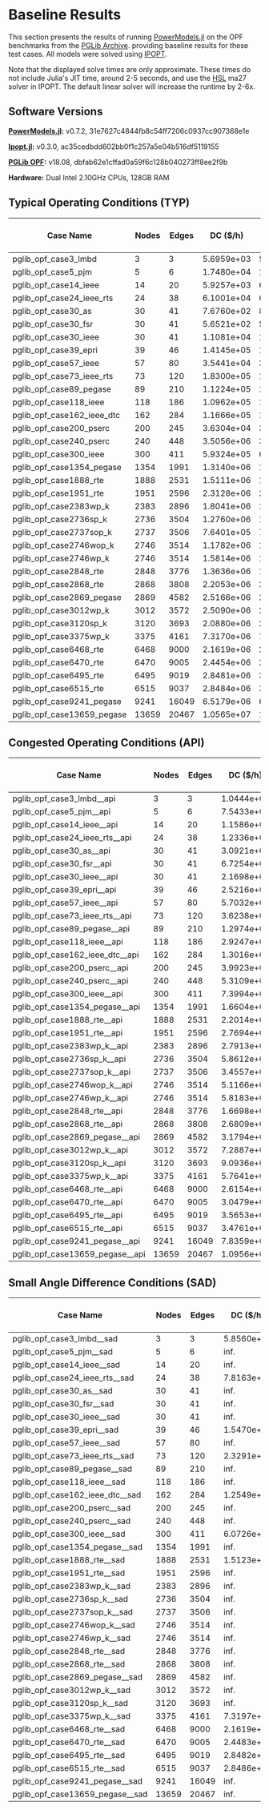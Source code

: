 # Baseline Results
This section presents the results of running 
[PowerModels.jl](https://github.com/lanl-ansi/PowerModels.jl) 
on the OPF benchmarks from the
[PGLib Archive](https://github.com/power-grid-lib/pglib-opf). 
providing baseline results for these test cases. All models were solved using 
[IPOPT](https://link.springer.com/article/10.1007/s10107-004-0559-y).

Note that the displayed solve times are only approximate.
These times do not include Julia's JIT time, around 2-5 seconds, and
use the [HSL](http://www.hsl.rl.ac.uk/ipopt/) ma27 solver in IPOPT.
The default linear solver will increase the runtime by 2-6x.

## Software Versions
**[PowerModels.jl](https://github.com/lanl-ansi/PowerModels.jl):** v0.7.2, 31e7627c4844fb8c54ff7206c0937cc907368e1e

**[Ipopt.jl](https://github.com/JuliaOpt/Ipopt.jl):** v0.3.0, ac35cedbdd602bb0f1c257a5e04b516df5119155

**[PGLib OPF](https://github.com/power-grid-lib/pglib-opf):** v18.08, dbfab62e1cffad0a59f6c128b040273ff8ee2f9b

**Hardware:** Dual Intel 2.10GHz CPUs, 128GB RAM


## Typical Operating Conditions (TYP)
| **Case Name** | **Nodes** | **Edges** | **DC (\$/h)** | **AC (\$/h)** | **QC Gap (%)** | **SOC Gap (%)** | **DC Time (sec.)** | **AC Time (sec.)** | **QC Time (sec.)** | **SOC Time (sec.)** |
| ------------- | --------- | --------- | ------------- | ------------- | -------------- | --------------- | ------------------ | ------------------ | ------------------ | ------------------- |
| pglib_opf_case3_lmbd | 3 | 3 | 5.6959e+03 | 5.8126e+03 | 1.22 | 1.32 | <1 | <1 | <1 | <1 |
| pglib_opf_case5_pjm | 5 | 6 | 1.7480e+04 | 1.7552e+04 | 14.55 | 14.55 | <1 | <1 | <1 | <1 |
| pglib_opf_case14_ieee | 14 | 20 | 5.9257e+03 | 6.2913e+03 | 0.11 | 0.11 | <1 | <1 | <1 | <1 |
| pglib_opf_case24_ieee_rts | 24 | 38 | 6.1001e+04 | 6.3352e+04 | 0.02 | 0.02 | <1 | <1 | <1 | <1 |
| pglib_opf_case30_as | 30 | 41 | 7.6760e+02 | 8.0313e+02 | 0.06 | 0.06 | <1 | <1 | <1 | <1 |
| pglib_opf_case30_fsr | 30 | 41 | 5.6521e+02 | 5.7577e+02 | 0.39 | 0.39 | <1 | <1 | <1 | <1 |
| pglib_opf_case30_ieee | 30 | 41 | 1.1081e+04 | 1.1974e+04 | 10.78 | 10.81 | <1 | <1 | <1 | <1 |
| pglib_opf_case39_epri | 39 | 46 | 1.4145e+05 | 1.4298e+05 | 0.49 | 0.49 | <1 | <1 | <1 | <1 |
| pglib_opf_case57_ieee | 57 | 80 | 3.5441e+04 | 3.9323e+04 | 0.46 | 0.46 | <1 | <1 | <1 | <1 |
| pglib_opf_case73_ieee_rts | 73 | 120 | 1.8300e+05 | 1.8976e+05 | 0.04 | 0.04 | <1 | <1 | <1 | <1 |
| pglib_opf_case89_pegase | 89 | 210 | 1.1224e+05 | 1.1633e+05 | 0.74 | 0.75 | <1 | <1 | <1 | <1 |
| pglib_opf_case118_ieee | 118 | 186 | 1.0962e+05 | 1.1580e+05 | 2.20 | 2.27 | <1 | <1 | <1 | <1 |
| pglib_opf_case162_ieee_dtc | 162 | 284 | 1.1666e+05 | 1.2615e+05 | 7.54 | 7.67 | <1 | <1 | <1 | <1 |
| pglib_opf_case200_pserc | 200 | 245 | 3.6304e+04 | 3.6748e+04 | 0.02 | 0.02 | <1 | <1 | <1 | <1 |
| pglib_opf_case240_pserc | 240 | 448 | 3.5056e+06 | 3.5700e+06 | 3.81 | 3.92 | <1 | 4 | 4 | 2 |
| pglib_opf_case300_ieee | 300 | 411 | 5.9324e+05 | 6.6422e+05 | 2.56 | 2.60 | <1 | <1 | <1 | <1 |
| pglib_opf_case1354_pegase | 1354 | 1991 | 1.3140e+06 | 1.3640e+06 | 2.40 | 2.41 | <1 | 6 | 6 | 3 |
| pglib_opf_case1888_rte | 1888 | 2531 | 1.5111e+06 | 1.5654e+06 | 1.82 | 1.82 | <1 | 15 | 9 | 5 |
| pglib_opf_case1951_rte | 1951 | 2596 | 2.3128e+06 | 2.3753e+06 | 0.12 | 0.13 | <1 | 18 | 10 | 6 |
| pglib_opf_case2383wp_k | 2383 | 2896 | 1.8041e+06 | 1.8685e+06 | 0.99 | 1.05 | <1 | 9 | 10 | 6 |
| pglib_opf_case2736sp_k | 2736 | 3504 | 1.2760e+06 | 1.3079e+06 | 0.29 | 0.30 | <1 | 8 | 10 | 4 |
| pglib_opf_case2737sop_k | 2737 | 3506 | 7.6401e+05 | 7.7763e+05 | 0.25 | 0.26 | <1 | 6 | 9 | 4 |
| pglib_opf_case2746wop_k | 2746 | 3514 | 1.1782e+06 | 1.2083e+06 | 0.36 | 0.37 | <1 | 7 | 10 | 4 |
| pglib_opf_case2746wp_k | 2746 | 3514 | 1.5814e+06 | 1.6318e+06 | 0.32 | 0.33 | <1 | 7 | 10 | 5 |
| pglib_opf_case2848_rte | 2848 | 3776 | 1.3636e+06 | 1.3847e+06 | 0.12 | 0.12 | <1 | 20 | 14 | 7 |
| pglib_opf_case2868_rte | 2868 | 3808 | 2.2053e+06 | 2.2599e+06 | 0.11 | 0.11 | <1 | 22 | 14 | 8 |
| pglib_opf_case2869_pegase | 2869 | 4582 | 2.5166e+06 | 2.6050e+06 | 1.07 | 1.08 | <1 | 14 | 20 | 7 |
| pglib_opf_case3012wp_k | 3012 | 3572 | 2.5090e+06 | 2.6008e+06 | 0.98 | 1.03 | <1 | 12 | 14 | 8 |
| pglib_opf_case3120sp_k | 3120 | 3693 | 2.0880e+06 | 2.1457e+06 | 0.54 | 0.55 | <1 | 11 | 15 | 6 |
| pglib_opf_case3375wp_k | 3375 | 4161 | 7.3170e+06 | 7.4357e+06 | 0.50 | 0.52 | <1 | 15 | 44 | 26 |
| pglib_opf_case6468_rte | 6468 | 9000 | 2.1619e+06 | 2.2623e+06 | 1.07 | 1.07 | <1 | 79 | 70 | 27 |
| pglib_opf_case6470_rte | 6470 | 9005 | 2.4454e+06 | 2.5558e+06 | 1.95 | 1.96 | 2 | 47 | 48 | 24 |
| pglib_opf_case6495_rte | 6495 | 9019 | 2.8481e+06 | 3.4777e+06 | 16.73 | 16.75 | 2 | 90 | 51 | 24 |
| pglib_opf_case6515_rte | 6515 | 9037 | 2.8484e+06 | 3.1971e+06 | 7.86 | 7.87 | 2 | 73 | 56 | 23 |
| pglib_opf_case9241_pegase | 9241 | 16049 | 6.5179e+06 | 6.7747e+06 | 1.99 | 2.84 | 2 | 61 | 119 | 37 |
| pglib_opf_case13659_pegase | 13659 | 20467 | 1.0565e+07 | 1.0781e+07 | 0.95 | 1.35 | 3 | 94 | 126 | 45 |


## Congested Operating Conditions (API)
| **Case Name** | **Nodes** | **Edges** | **DC (\$/h)** | **AC (\$/h)** | **QC Gap (%)** | **SOC Gap (%)** | **DC Time (sec.)** | **AC Time (sec.)** | **QC Time (sec.)** | **SOC Time (sec.)** |
| ------------- | --------- | --------- | ------------- | ------------- | -------------- | --------------- | ------------------ | ------------------ | ------------------ | ------------------- |
| pglib_opf_case3_lmbd__api | 3 | 3 | 1.0444e+04 | 1.1242e+04 | 5.63 | 9.32 | <1 | <1 | <1 | <1 |
| pglib_opf_case5_pjm__api | 5 | 6 | 7.5433e+04 | 7.6377e+04 | 4.09 | 4.09 | <1 | <1 | <1 | <1 |
| pglib_opf_case14_ieee__api | 14 | 20 | 1.1586e+04 | 1.3311e+04 | 1.77 | 1.77 | <1 | <1 | <1 | <1 |
| pglib_opf_case24_ieee_rts__api | 24 | 38 | 1.2336e+05 | 1.3495e+05 | 13.01 | 17.87 | <1 | <1 | <1 | <1 |
| pglib_opf_case30_as__api | 30 | 41 | 3.0921e+03 | 4.9962e+03 | 44.61 | 44.61 | <1 | <1 | <1 | <1 |
| pglib_opf_case30_fsr__api | 30 | 41 | 6.7254e+02 | 7.0115e+02 | 2.76 | 2.76 | <1 | <1 | <1 | <1 |
| pglib_opf_case30_ieee__api | 30 | 41 | 2.1698e+04 | 2.4032e+04 | 3.73 | 3.73 | <1 | <1 | <1 | <1 |
| pglib_opf_case39_epri__api | 39 | 46 | 2.5216e+05 | 2.5721e+05 | 1.57 | 1.60 | <1 | <1 | <1 | <1 |
| pglib_opf_case57_ieee__api | 57 | 80 | 5.7032e+04 | 5.9274e+04 | 0.08 | 0.08 | <1 | <1 | <1 | <1 |
| pglib_opf_case73_ieee_rts__api | 73 | 120 | 3.6238e+05 | 4.2273e+05 | 11.07 | 12.89 | <1 | <1 | <1 | <1 |
| pglib_opf_case89_pegase__api | 89 | 210 | 1.2974e+05 | 1.4198e+05 | 8.13 | 8.14 | <1 | <1 | <1 | <1 |
| pglib_opf_case118_ieee__api | 118 | 186 | 2.9247e+05 | 3.1642e+05 | 28.63 | 28.70 | <1 | <1 | <1 | <1 |
| pglib_opf_case162_ieee_dtc__api | 162 | 284 | 1.3016e+05 | 1.4351e+05 | 5.44 | 5.49 | <1 | <1 | <1 | <1 |
| pglib_opf_case200_pserc__api | 200 | 245 | 3.9923e+04 | 4.0458e+04 | 0.02 | 0.02 | <1 | <1 | <1 | <1 |
| pglib_opf_case240_pserc__api | 240 | 448 | 5.3109e+06 | 5.3917e+06 | 0.80 | 0.83 | <1 | 4 | 6 | 2 |
| pglib_opf_case300_ieee__api | 300 | 411 | 7.3994e+05 | 7.7549e+05 | 0.88 | 0.95 | <1 | <1 | 2 | <1 |
| pglib_opf_case1354_pegase__api | 1354 | 1991 | 1.6604e+06 | 1.7187e+06 | 0.85 | 0.86 | <1 | 6 | 9 | 3 |
| pglib_opf_case1888_rte__api | 1888 | 2531 | 2.2014e+06 | 2.2625e+06 | 0.29 | 0.29 | <1 | 10 | 17 | 6 |
| pglib_opf_case1951_rte__api | 1951 | 2596 | 2.7694e+06 | 2.8658e+06 | 0.44 | 0.47 | <1 | 10 | 9 | 5 |
| pglib_opf_case2383wp_k__api | 2383 | 2896 | 2.7913e+05 | 2.7913e+05 | 0.01 | 0.01 | <1 | 3 | 3 | <1 |
| pglib_opf_case2736sp_k__api | 2736 | 3504 | 5.8612e+05 | 6.2604e+05 | 12.97 | 12.98 | <1 | 9 | 10 | 3 |
| pglib_opf_case2737sop_k__api | 2737 | 3506 | 3.4557e+05 | 3.5871e+05 | 3.67 | 3.67 | <1 | 8 | 4 | 2 |
| pglib_opf_case2746wop_k__api | 2746 | 3514 | 5.1166e+05 | 5.1166e+05 | 0.01 | 0.01 | <1 | 4 | 3 | 2 |
| pglib_opf_case2746wp_k__api | 2746 | 3514 | 5.8183e+05 | 5.8183e+05 | 0.01 | 0.00 | <1 | 5 | 5 | 2 |
| pglib_opf_case2848_rte__api | 2848 | 3776 | 1.6698e+06 | 1.7094e+06 | 0.22 | 0.22 | <1 | 31 | 17 | 7 |
| pglib_opf_case2868_rte__api | 2868 | 3808 | 2.6809e+06 | 2.7669e+06 | 0.18 | 0.19 | <1 | 32 | 15 | 7 |
| pglib_opf_case2869_pegase__api | 2869 | 4582 | 3.1794e+06 | 3.2878e+06 | 1.32 | 1.32 | <1 | 16 | 21 | 8 |
| pglib_opf_case3012wp_k__api | 3012 | 3572 | 7.2887e+05 | 7.2887e+05 | 0.00 | 0.00 | <1 | 5 | 6 | 2 |
| pglib_opf_case3120sp_k__api | 3120 | 3693 | 9.0936e+05 | 9.6963e+05 | 24.15 | 24.18 | <1 | 15 | 14 | 5 |
| pglib_opf_case3375wp_k__api | 3375 | 4161 | 5.7641e+06 | 5.8861e+06 | 9.46 | 9.55 | <1 | 14 | 21 | 65 |
| pglib_opf_case6468_rte__api | 6468 | 9000 | 2.6154e+06 | 2.7179e+06 | 0.41 | 0.42 | <1 | 82 | 50 | 30 |
| pglib_opf_case6470_rte__api | 6470 | 9005 | 3.0479e+06 | 3.1769e+06 | 0.77 | 0.78 | 2 | 59 | 40 | 22 |
| pglib_opf_case6495_rte__api | 6495 | 9019 | 3.5653e+06 | 3.8236e+06 | 4.13 | 4.18 | 2 | 69 | 58 | 25 |
| pglib_opf_case6515_rte__api | 6515 | 9037 | 3.4761e+06 | 3.7086e+06 | 2.76 | 2.83 | 2 | 73 | 47 | 171 |
| pglib_opf_case9241_pegase__api | 9241 | 16049 | 7.8359e+06 | 8.1141e+06 | 2.17 | 3.04 | 2 | 1159 | 115 | 836 |
| pglib_opf_case13659_pegase__api | 13659 | 20467 | 1.0956e+07 | 1.1280e+07 | 1.23 | 1.92 | 3 | 76 | 119 | 57 |


## Small Angle Difference Conditions (SAD)
| **Case Name** | **Nodes** | **Edges** | **DC (\$/h)** | **AC (\$/h)** | **QC Gap (%)** | **SOC Gap (%)** | **DC Time (sec.)** | **AC Time (sec.)** | **QC Time (sec.)** | **SOC Time (sec.)** |
| ------------- | --------- | --------- | ------------- | ------------- | -------------- | --------------- | ------------------ | ------------------ | ------------------ | ------------------- |
| pglib_opf_case3_lmbd__sad | 3 | 3 | 5.8560e+03 | 5.9593e+03 | 1.42 | 3.75 | <1 | <1 | <1 | <1 |
| pglib_opf_case5_pjm__sad | 5 | 6 | inf. | 2.6115e+04 | 0.99 | 3.62 | <1 | <1 | <1 | <1 |
| pglib_opf_case14_ieee__sad | 14 | 20 | inf. | 6.7834e+03 | 7.16 | 7.21 | <1 | <1 | <1 | <1 |
| pglib_opf_case24_ieee_rts__sad | 24 | 38 | 7.8163e+04 | 7.6943e+04 | 2.93 | 9.56 | <1 | <1 | <1 | <1 |
| pglib_opf_case30_as__sad | 30 | 41 | inf. | 8.9749e+02 | 2.32 | 7.88 | <1 | <1 | <1 | <1 |
| pglib_opf_case30_fsr__sad | 30 | 41 | inf. | 5.7679e+02 | 0.41 | 0.47 | <1 | <1 | <1 | <1 |
| pglib_opf_case30_ieee__sad | 30 | 41 | inf. | 1.1974e+04 | 3.42 | 5.65 | <1 | <1 | <1 | <1 |
| pglib_opf_case39_epri__sad | 39 | 46 | 1.5470e+05 | 1.5246e+05 | 0.20 | 0.60 | <1 | <1 | <1 | <1 |
| pglib_opf_case57_ieee__sad | 57 | 80 | inf. | 4.5208e+04 | 0.83 | 1.79 | <1 | <1 | <1 | <1 |
| pglib_opf_case73_ieee_rts__sad | 73 | 120 | 2.3291e+05 | 2.2775e+05 | 2.54 | 6.75 | <1 | <1 | <1 | <1 |
| pglib_opf_case89_pegase__sad | 89 | 210 | inf. | 1.1657e+05 | 0.82 | 0.86 | <1 | <1 | <1 | <1 |
| pglib_opf_case118_ieee__sad | 118 | 186 | inf. | 1.2924e+05 | 9.48 | 11.53 | <1 | <1 | <1 | <1 |
| pglib_opf_case162_ieee_dtc__sad | 162 | 284 | 1.2549e+05 | 1.2704e+05 | 8.02 | 8.32 | <1 | <1 | <1 | <1 |
| pglib_opf_case200_pserc__sad | 200 | 245 | inf. | 4.0991e+04 | 0.17 | 0.18 | <1 | <1 | <1 | <1 |
| pglib_opf_case240_pserc__sad | 240 | 448 | inf. | 3.6565e+06 | 5.24 | 6.19 | <1 | 4 | 4 | 2 |
| pglib_opf_case300_ieee__sad | 300 | 411 | 6.0726e+05 | 6.6431e+05 | 2.36 | 2.52 | <1 | <1 | <1 | <1 |
| pglib_opf_case1354_pegase__sad | 1354 | 1991 | inf. | 1.3646e+06 | 2.37 | 2.45 | <1 | 6 | 6 | 3 |
| pglib_opf_case1888_rte__sad | 1888 | 2531 | 1.5123e+06 | 1.5806e+06 | 2.73 | 2.74 | <1 | 16 | 8 | 4 |
| pglib_opf_case1951_rte__sad | 1951 | 2596 | inf. | 2.3830e+06 | 0.41 | 0.45 | 2 | 25 | 9 | 5 |
| pglib_opf_case2383wp_k__sad | 2383 | 2896 | inf. | 1.9165e+06 | 2.16 | 3.13 | 2 | 11 | 10 | 5 |
| pglib_opf_case2736sp_k__sad | 2736 | 3504 | inf. | 1.3294e+06 | 1.53 | 1.80 | 2 | 10 | 10 | 5 |
| pglib_opf_case2737sop_k__sad | 2737 | 3506 | inf. | 7.9268e+05 | 1.93 | 2.10 | 2 | 9 | 9 | 4 |
| pglib_opf_case2746wop_k__sad | 2746 | 3514 | inf. | 1.2344e+06 | 2.00 | 2.37 | 2 | 8 | 8 | 4 |
| pglib_opf_case2746wp_k__sad | 2746 | 3514 | inf. | 1.6674e+06 | 1.68 | 2.21 | 2 | 9 | 9 | 5 |
| pglib_opf_case2848_rte__sad | 2848 | 3776 | inf. | 1.3880e+06 | 0.28 | 0.30 | 2 | 22 | 14 | 6 |
| pglib_opf_case2868_rte__sad | 2868 | 3808 | inf. | 2.2718e+06 | 0.54 | 0.58 | 2 | 20 | 14 | 6 |
| pglib_opf_case2869_pegase__sad | 2869 | 4582 | inf. | 2.6204e+06 | 1.41 | 1.50 | 4 | 14 | 31 | 7 |
| pglib_opf_case3012wp_k__sad | 3012 | 3572 | inf. | 2.6213e+06 | 1.41 | 1.62 | 3 | 13 | 14 | 6 |
| pglib_opf_case3120sp_k__sad | 3120 | 3693 | inf. | 2.1755e+06 | 1.42 | 1.61 | 3 | 14 | 16 | 7 |
| pglib_opf_case3375wp_k__sad | 3375 | 4161 | 7.3197e+06 | 7.4357e+06 | 0.47 | 0.52 | <1 | 14 | 26 | 106 |
| pglib_opf_case6468_rte__sad | 6468 | 9000 | 2.1619e+06 | 2.2623e+06 | 1.05 | 1.06 | <1 | 129 | 64 | 28 |
| pglib_opf_case6470_rte__sad | 6470 | 9005 | 2.4483e+06 | 2.5597e+06 | 2.03 | 2.08 | 2 | 48 | 47 | 22 |
| pglib_opf_case6495_rte__sad | 6495 | 9019 | 2.8482e+06 | 3.4777e+06 | 16.63 | 16.75 | 2 | 90 | 52 | 23 |
| pglib_opf_case6515_rte__sad | 6515 | 9037 | 2.8486e+06 | 3.2679e+06 | 9.82 | 9.87 | 2 | 77 | 52 | 22 |
| pglib_opf_case9241_pegase__sad | 9241 | 16049 | inf. | 6.9198e+06 | 3.52 | 3.59 | 7 | 66 | 109 | 37 |
| pglib_opf_case13659_pegase__sad | 13659 | 20467 | inf. | 1.0903e+07 | 1.72 | 1.75 | 14 | 85 | 137 | 117 |


